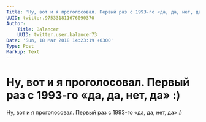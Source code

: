 ```yaml
---
Title: 'Ну, вот и я проголосовал. Первый раз с 1993-го «да, да, нет, да» :)'
UUID: twitter.975331811676090370
Author:
    Title: Balancer
    UUID: twitter.user.balancer73
Date: 'Sun, 18 Mar 2018 14:23:19 +0300'
Type: Post
Markup: Text
---
```


# Ну, вот и я проголосовал. Первый раз с 1993-го «да, да, нет, да» :)

Ну, вот и я проголосовал. Первый раз с 1993-го «да, да, нет,
да» :)